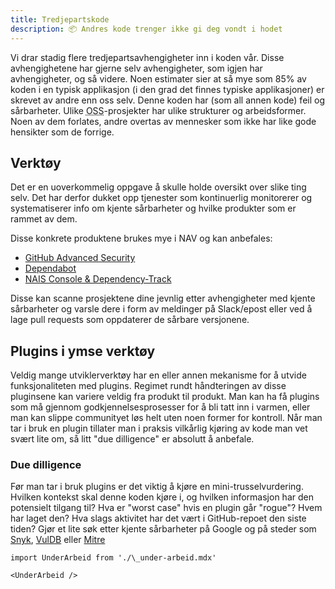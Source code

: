 ```yaml
---
title: Tredjepartskode
description: 📦 Andres kode trenger ikke gi deg vondt i hodet
---
```


Vi drar stadig flere tredjepartsavhengigheter inn i koden vår. Disse avhengighetene har gjerne selv avhengigheter, som igjen har avhengigheter, og så videre. Noen estimater sier at så mye som 85% av koden i en typisk applikasjon (i den grad det finnes typiske applikasjoner) er skrevet av andre enn oss selv. Denne koden har (som all annen kode) feil og sårbarheter. Ulike <abbr title="Open-source software">OSS</abbr>-prosjekter har ulike strukturer og arbeidsformer. Noen av dem forlates, andre overtas av mennesker som ikke har like gode hensikter som de forrige.

## Verktøy

Det er en uoverkommelig oppgave å skulle holde oversikt over slike ting selv. Det har derfor dukket opp tjenester som kontinuerlig monitorerer og systematiserer info om kjente sårbarheter og hvilke produkter som er rammet av dem.

Disse konkrete produktene brukes mye i NAV og kan anbefales:

- [GitHub Advanced Security](/docs/verktoy/github-advanced-security)
- [Dependabot](/docs/verktoy/dependabot)
- [NAIS Console & Dependency-Track](/docs/verktoy/nais-console-dp-track)

Disse kan scanne prosjektene dine jevnlig etter avhengigheter med kjente sårbarheter og varsle dere i form av meldinger på Slack/epost eller ved å lage pull requests som oppdaterer de sårbare versjonene.

## Plugins i ymse verktøy

Veldig mange utviklerverktøy har en eller annen mekanisme for å utvide funksjonaliteten med plugins. Regimet rundt håndteringen av disse pluginsene kan variere veldig fra produkt til produkt. Man kan ha få plugins som må gjennom godkjennelsesprosesser for å bli tatt inn i varmen, eller man kan slippe communityet løs helt uten noen former for kontroll. Når man tar i bruk en plugin tillater man i praksis vilkårlig kjøring av kode man vet svært lite om, så litt "due dilligence" er absolutt å anbefale.

### Due dilligence

Før man tar i bruk plugins er det viktig å kjøre en mini-trusselvurdering. Hvilken kontekst skal denne koden kjøre i, og hvilken informasjon har den potensielt tilgang til? Hva er "worst case" hvis en plugin går "rogue"? Hvem har laget den? Hva slags aktivitet har det vært i GitHub-repoet den siste tiden? Gjør et lite søk etter kjente sårbarheter på Google og på steder som [Snyk](https://security.snyk.io/), [VulDB](https://vuldb.com) eller [Mitre](https://cve.mitre.org/cve/search_cve_list.html)

```mdx-code-block
import UnderArbeid from './\_under-arbeid.mdx'

<UnderArbeid />
```

